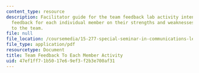 ```yaml
---
content_type: resource
description: Facilitator guide for the team feedback lab activity intended to provide
  feedback for each individual member on their strengths and weaknesses in contributing
  to the team.
file: null
file_location: /coursemedia/15-277-special-seminar-in-communications-leadership-and-personal-effectiveness-coaching-fall-2008/47ef1ff71b5017e69ef3f2b3e700af31_guide_07.pdf
file_type: application/pdf
resourcetype: Document
title: Team Feedback To Each Member Activity
uid: 47ef1ff7-1b50-17e6-9ef3-f2b3e700af31
---
```

